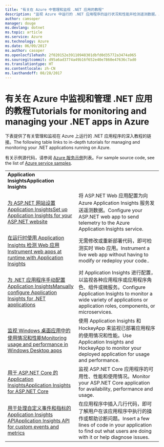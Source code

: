 ```yaml
---
title: "有关在 Azure 中管理和监视 .NET 应用的教程"
description: "监视 Azure 中运行的 .NET 应用程序的运行状况和性能并检测遥测数据，以保存有关用户如何使用应用的信息。"
author: camsoper
manager: douge
ms.devlang: dotnet
ms.topic: article
ms.service: Azure
ms.technology: Azure
ms.date: 06/09/2017
ms.author: casoper
ms.openlocfilehash: 2f020152e39110948301dbfd0d35772a3474a965
ms.sourcegitcommit: d95a6ad3774a49b16f652e40e7860e47636c7ad0
ms.translationtype: HT
ms.contentlocale: zh-CN
ms.lasthandoff: 08/28/2017
---
```

# <a name="tutorials-for-monitoring-and-managing-your-net-apps-in-azure"></a><span data-ttu-id="7e51e-103">有关在 Azure 中监视和管理 .NET 应用的教程</span><span class="sxs-lookup"><span data-stu-id="7e51e-103">Tutorials for monitoring and managing your .NET apps in Azure</span></span>

<span data-ttu-id="7e51e-104">下表提供了有关管理和监视在 Azure 上运行的 .NET 应用程序的深入教程的链接。</span><span class="sxs-lookup"><span data-stu-id="7e51e-104">The following table links to in-depth tutorials for managing and monitoring your .NET applications running on Azure.</span></span> 

<span data-ttu-id="7e51e-105">有关示例源代码，请参阅 [Azure 服务示例](https://azure.microsoft.com/resources/samples/?platform=dotnet)列表。</span><span class="sxs-lookup"><span data-stu-id="7e51e-105">For sample source code, see the list of [Azure service samples](https://azure.microsoft.com/resources/samples/?platform=dotnet).</span></span>

| | |
|---|---|
| <span data-ttu-id="7e51e-106">**Application Insights**</span><span class="sxs-lookup"><span data-stu-id="7e51e-106">**Application Insights**</span></span> ||
| <span data-ttu-id="7e51e-107">[为 ASP.NET 网站设置 Application Insights][1]</span><span class="sxs-lookup"><span data-stu-id="7e51e-107">[Set up Application Insights for your ASP.NET website][1]</span></span> | <span data-ttu-id="7e51e-108">将 ASP.NET Web 应用配置为向 Azure Application Insights 服务发送遥测数据。</span><span class="sxs-lookup"><span data-stu-id="7e51e-108">Configure your ASP.NET web app to send telemetry to the Azure Application Insights service.</span></span> | 
| <span data-ttu-id="7e51e-109">[在运行时使用 Application Insights 检测 Web 应用][2]</span><span class="sxs-lookup"><span data-stu-id="7e51e-109">[Instrument web apps at runtime with Application Insights][2]</span></span> | <span data-ttu-id="7e51e-110">无需修改或重新部署代码，即可检测实时 Web 应用。</span><span class="sxs-lookup"><span data-stu-id="7e51e-110">Instrument a live web app without having to modify or redeploy your code..</span></span> | 
| <span data-ttu-id="7e51e-111">[为 .NET 应用程序手动配置 Application Insights][3]</span><span class="sxs-lookup"><span data-stu-id="7e51e-111">[Manually configure Application Insights for .NET applications][3]</span></span> | <span data-ttu-id="7e51e-112">对 Application Insights 进行配置，以监视各种应用程序或应用程序角色、组件或微服务。</span><span class="sxs-lookup"><span data-stu-id="7e51e-112">Configure Application Insights to monitor a wide variety of applications or application roles, components, or microservices.</span></span> | 
| <span data-ttu-id="7e51e-113">[监视 Windows 桌面应用中的使用情况和性能][4]</span><span class="sxs-lookup"><span data-stu-id="7e51e-113">[Monitoring usage and performance in Windows Desktop apps][4]</span></span> | <span data-ttu-id="7e51e-114">使用 Application Insights 和 HockeyApp 来监视已部署应用程序的使用情况和性能。</span><span class="sxs-lookup"><span data-stu-id="7e51e-114">Use Application Insights and HockeyApp to monitor your deployed application for usage and performance.</span></span> | 
| <span data-ttu-id="7e51e-115">[用于 ASP.NET Core 的 Application Insights][5]</span><span class="sxs-lookup"><span data-stu-id="7e51e-115">[Application Insights for ASP.NET Core][5]</span></span> | <span data-ttu-id="7e51e-116">监视 ASP.NET Core 应用程序的可用性、性能和使用情况。</span><span class="sxs-lookup"><span data-stu-id="7e51e-116">Monitor your ASP.NET Core application for availability, performance and usage.</span></span> | 
| <span data-ttu-id="7e51e-117">[用于处理自定义事件和指标的 Application Insights API][6]</span><span class="sxs-lookup"><span data-stu-id="7e51e-117">[Application Insights API for custom events and metrics][6]</span></span> | <span data-ttu-id="7e51e-118">在应用程序中插入几行代码，即可了解用户在该应用程序中执行的操作或帮助诊断问题。</span><span class="sxs-lookup"><span data-stu-id="7e51e-118">Insert a few lines of code in your application to find out what users are doing with it or help diagnose issues.</span></span> | 


[1]: /azure/application-insights/app-insights-asp-net
[2]: /azure/application-insights/app-insights-monitor-performance-live-website-now
[3]: /azure/application-insights/app-insights-windows-services
[4]: /azure/application-insights/app-insights-windows-desktop
[5]: /azure/application-insights/app-insights-asp-net-core
[6]: /azure/application-insights/app-insights-api-custom-events-metrics

